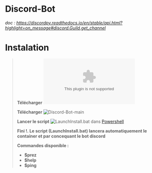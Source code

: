 # Discord-Bot

###### doc : https://discordpy.readthedocs.io/en/stable/api.html?highlight=on_message#discord.Guild.get_channel

# Instalation 

> **Télécharger** ![Docker](docker.com)
>
> **Télécharger** ![Discord-Bot-main](https://github.com/UnionRolistes/Bot_Base/tree/11-cree-une-application-docker-pour-facilit%C3%A9-le-developpement/Discord-Bot-main) 
>
> **Lancer le script** ![LaunchInstall.bat]([LaunchInstall.bat](https://github.com/UnionRolistes/Bot_Base/blob/11-cree-une-application-docker-pour-facilit%C3%A9-le-developpement/Discord-Bot-main/Install/LaunchInstall.bat)) dans [Powershell](https://learn.microsoft.com/fr-fr/powershell/scripting/overview?view=powershell-7.3)
>
> **Fini !. Le script (LaunchInstall.bat) lancera automatiquement le container et par concequant le bot discord**
> 
>
> **Commandes disponible :**
>
> - **$prez**
> - **$help**
> - **$ping**
